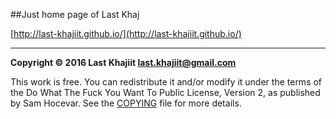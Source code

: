 ##Just home page of Last Khaj

[http://last-khajiit.github.io/](http://last-khajiit.github.io/)



---

**Copyright © 2016 Last Khajiit <last.khajiit@gmail.com>**

This work is free. You can redistribute it and/or modify it under the
terms of the Do What The Fuck You Want To Public License, Version 2,
as published by Sam Hocevar. See the [COPYING](https://github.com/last-khajiit/last-khajiit.github.io/blob/master/copying.txt) file for more details.
